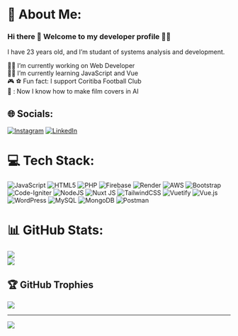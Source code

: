 # 💫 About Me:
### Hi there 👋 Welcome to my developer profile 👨‍💻
I have 23 years old, and I’m studant of systems analysis and development.

👨‍💻 I’m currently working on Web Developer <br>🧑‍🎓 I’m currently learning JavaScript and Vue<br>🎮 ⚽ Fun fact: I support Coritiba Football Club<br>💫 : Now I know how to make film covers in AI


## 🌐 Socials:
[![Instagram](https://img.shields.io/badge/Instagram-%23E4405F.svg?logo=Instagram&logoColor=white)](https://instagram.com/leonardo_bvb) [![LinkedIn](https://img.shields.io/badge/LinkedIn-%230077B5.svg?logo=linkedin&logoColor=white)](https://linkedin.com/in/leonardo-pimentel-lopesfilho) 



# 💻 Tech Stack:
![JavaScript](https://img.shields.io/badge/javascript-%23323330.svg?style=flat-square&logo=javascript&logoColor=%23F7DF1E) ![HTML5](https://img.shields.io/badge/html5-%23E34F26.svg?style=flat-square&logo=html5&logoColor=white) ![PHP](https://img.shields.io/badge/php-%23777BB4.svg?style=flat-square&logo=php&logoColor=white) ![Firebase](https://img.shields.io/badge/firebase-%23039BE5.svg?style=flat-square&logo=firebase) ![Render](https://img.shields.io/badge/Render-%46E3B7.svg?style=flat-square&logo=render&logoColor=white) ![AWS](https://img.shields.io/badge/AWS-%23FF9900.svg?style=flat-square&logo=amazon-aws&logoColor=white) ![Bootstrap](https://img.shields.io/badge/bootstrap-%238511FA.svg?style=flat-square&logo=bootstrap&logoColor=white) ![Code-Igniter](https://img.shields.io/badge/CodeIgniter-%23EF4223.svg?style=flat-square&logo=codeIgniter&logoColor=white) ![NodeJS](https://img.shields.io/badge/node.js-6DA55F?style=flat-square&logo=node.js&logoColor=white) ![Nuxt JS](https://img.shields.io/badge/Nuxt-002E3B?style=flat-square&logo=nuxt.js&logoColor=#00DC82) ![TailwindCSS](https://img.shields.io/badge/tailwindcss-%2338B2AC.svg?style=flat-square&logo=tailwind-css&logoColor=white) ![Vuetify](https://img.shields.io/badge/Vuetify-1867C0?style=flat-square&logo=vuetify&logoColor=AEDDFF) ![Vue.js](https://img.shields.io/badge/vue.js-%2335495e.svg?style=flat-square&logo=vuedotjs&logoColor=%234FC08D) ![WordPress](https://img.shields.io/badge/WordPress-%23117AC9.svg?style=flat-square&logo=WordPress&logoColor=white) ![MySQL](https://img.shields.io/badge/mysql-%2300000f.svg?style=flat-square&logo=mysql&logoColor=white) ![MongoDB](https://img.shields.io/badge/MongoDB-%234ea94b.svg?style=flat-square&logo=mongodb&logoColor=white) ![Postman](https://img.shields.io/badge/Postman-FF6C37?style=flat-square&logo=postman&logoColor=white)
# 📊 GitHub Stats:
![](https://github-readme-stats.vercel.app/api?username=LeonardoLopesFilho&theme=dark&hide_border=false&include_all_commits=true&count_private=true)<br/>
![](https://github-readme-stats.vercel.app/api/top-langs/?username=LeonardoLopesFilho&theme=dark&hide_border=false&include_all_commits=true&count_private=true&layout=compact)

## 🏆 GitHub Trophies
![](https://github-profile-trophy.vercel.app/?username=LeonardoLopesFilho&theme=radical&no-frame=false&no-bg=true&margin-w=4)

---
[![](https://visitcount.itsvg.in/api?id=LeonardoLopesFilho&icon=6&color=0)](https://visitcount.itsvg.in)

<!-- Proudly created with GPRM ( https://gprm.itsvg.in ) -->
